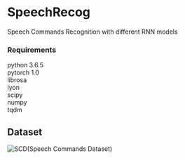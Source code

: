 # SpeechRecog
Speech Commands Recognition with different RNN models

### Requirements
python 3.6.5\
pytorch 1.0\
librosa\
lyon\
scipy\
numpy\
tqdm

## Dataset
![SCD](https://www.kaggle.com/c/tensorflow-speech-recognition-challenge/data)(Speech Commands Dataset)

